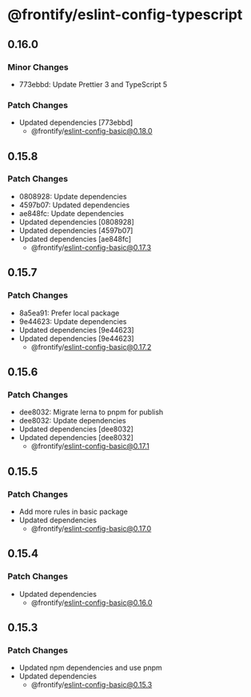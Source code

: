 # @frontify/eslint-config-typescript

## 0.16.0

### Minor Changes

-   773ebbd: Update Prettier 3 and TypeScript 5

### Patch Changes

-   Updated dependencies [773ebbd]
    -   @frontify/eslint-config-basic@0.18.0

## 0.15.8

### Patch Changes

-   0808928: Update dependencies
-   4597b07: Updated dependencies
-   ae848fc: Update dependencies
-   Updated dependencies [0808928]
-   Updated dependencies [4597b07]
-   Updated dependencies [ae848fc]
    -   @frontify/eslint-config-basic@0.17.3

## 0.15.7

### Patch Changes

-   8a5ea91: Prefer local package
-   9e44623: Update dependencies
-   Updated dependencies [9e44623]
-   Updated dependencies [9e44623]
    -   @frontify/eslint-config-basic@0.17.2

## 0.15.6

### Patch Changes

-   dee8032: Migrate lerna to pnpm for publish
-   dee8032: Update dependencies
-   Updated dependencies [dee8032]
-   Updated dependencies [dee8032]
    -   @frontify/eslint-config-basic@0.17.1

## 0.15.5

### Patch Changes

-   Add more rules in basic package
-   Updated dependencies
    -   @frontify/eslint-config-basic@0.17.0

## 0.15.4

### Patch Changes

-   Updated dependencies
    -   @frontify/eslint-config-basic@0.16.0

## 0.15.3

### Patch Changes

-   Updated npm dependencies and use pnpm
-   Updated dependencies
    -   @frontify/eslint-config-basic@0.15.3

